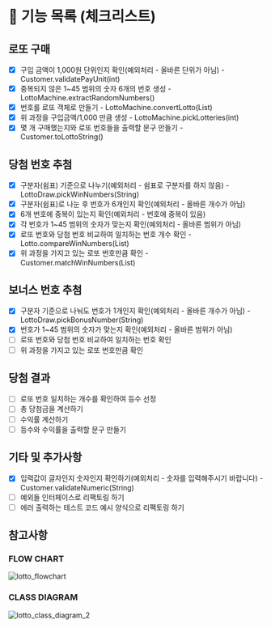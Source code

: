 # 🚀 기능 목록 (체크리스트)

## 로또 구매

- [X] 구입 금액이 1,000원 단위인지 확인(예외처리 - 올바른 단위가 아님) - Customer.validatePayUnit(int)
- [X] 중복되지 않은 1~45 범위의 숫자 6개의 번호 생성 - LottoMachine.extractRandomNumbers()
- [X] 번호를 로또 객체로 만들기 - LottoMachine.convertLotto(List<Integer>)
- [X] 위 과정을 구입금액/1,000 만큼 생성 - LottoMachine.pickLotteries(int)
- [X] 몇 개 구매했는지와 로또 번호들을 출력할 문구 만들기 - Customer.toLottoString()

## 당첨 번호 추첨

- [X] 구분자(쉼표) 기준으로 나누기(예외처리 - 쉼표로 구분자를 하지 않음) - LottoDraw.pickWinNumbers(String)
- [X] 구분자(쉼표)로 나눈 후 번호가 6개인지 확인(예외처리 - 올바른 개수가 아님)
- [X] 6개 번호에 중복이 있는지 확인(예외처리 - 번호에 중복이 있음)
- [X] 각 번호가 1~45 범위의 숫자가 맞는지 확인(예외처리 - 올바른 범위가 아님) 
- [X] 로또 번호와 당첨 번호 비교하여 일치하는 번호 개수 확인 - Lotto.compareWinNumbers(List<Integer>)
- [x] 위 과정을 가지고 있는 로또 번호만큼 확인 - Customer.matchWinNumbers(List<Integer>)

## 보너스 번호 추첨

- [X] 구분자 기준으로 나눠도 번호가 1개인지 확인(예외처리 - 올바른 개수가 아님) - LottoDraw.pickBonusNumber(String)
- [X] 번호가 1~45 범위의 숫자가 맞는지 확인(예외처리 - 올바른 범위가 아님)
- [ ] 로또 번호와 당첨 번호 비교하여 일치하는 번호 확인
- [ ] 위 과정을 가지고 있는 로또 번호만큼 확인

## 당첨 결과

- [ ] 로또 번호 일치하는 개수를 확인하여 등수 선정
- [ ] 총 당첨금을 계산하기
- [ ] 수익률 계산하기
- [ ] 등수와 수익률을 출력할 문구 만들기

## 기타 및 추가사항

- [X] 입력값이 글자인지 숫자인지 확인하기(예외처리 - 숫자를 입력해주시기 바랍니다) - Customer.validateNumeric(String)
- [ ] 예외들 인터페이스로 리팩토링 하기
- [ ] 에러 출력하는 테스트 코드 예시 양식으로 리팩토링 하기

## 참고사항

### FLOW CHART
![lotto_flowchart](https://user-images.githubusercontent.com/92911823/200890179-f1eb78eb-3577-49cb-ad04-0fd688ae037c.jpg)

### CLASS DIAGRAM
![lotto_class_diagram_2](https://user-images.githubusercontent.com/92911823/201035970-50ca5be6-8194-48a8-82e9-485e03ffc89a.jpg)
